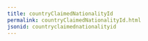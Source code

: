 ```yaml
---
title: countryClaimedNationalityId
permalink: countryClaimedNationalityId.html
jsonid: countryclaimednationalityid
---
```

